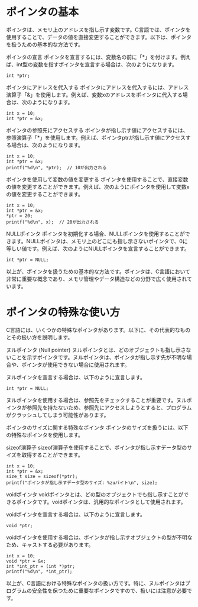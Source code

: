 # ポインタの基本
ポインタは、メモリ上のアドレスを指し示す変数です。C言語では、ポインタを使用することで、データの値を直接変更することができます。以下は、ポインタを扱うための基本的な方法です。

ポインタの宣言
ポインタを宣言するには、変数名の前に「*」を付けます。例えば、int型の変数を指すポインタを宣言する場合は、次のようになります。

```
int *ptr;
```
ポインタにアドレスを代入する
ポインタにアドレスを代入するには、アドレス演算子「&」を使用します。例えば、変数xのアドレスをポインタに代入する場合は、次のようになります。
```
int x = 10;
int *ptr = &x;
```
ポインタの参照先にアクセスする
ポインタが指し示す値にアクセスするには、参照演算子「*」を使用します。例えば、ポインタptrが指し示す値にアクセスする場合は、次のようになります。
```
int x = 10;
int *ptr = &x;
printf("%d\n", *ptr);  // 10が出力される
```
ポインタを使用して変数の値を変更する
ポインタを使用することで、直接変数の値を変更することができます。例えば、次のようにポインタを使用して変数xの値を変更することができます。
```
int x = 10;
int *ptr = &x;
*ptr = 20;
printf("%d\n", x);  // 20が出力される
```
NULLポインタ
ポインタを初期化する場合、NULLポインタを使用することができます。NULLポインタは、メモリ上のどこにも指し示さないポインタで、0に等しい値です。例えば、次のようにNULLポインタを宣言することができます。
```
int *ptr = NULL;
```
以上が、ポインタを扱うための基本的な方法です。ポインタは、C言語において非常に重要な概念であり、メモリ管理やデータ構造などの分野で広く使用されています。

# ポインタの特殊な使い方
C言語には、いくつかの特殊なポインタがあります。以下に、その代表的なものとその扱い方を説明します。

ヌルポインタ (Null pointer)
ヌルポインタとは、どのオブジェクトも指し示さないことを示すポインタです。ヌルポインタは、ポインタが指し示す先が不明な場合や、ポインタが使用できない場合に使用されます。

ヌルポインタを宣言する場合は、以下のように宣言します。
```
int *ptr = NULL;
```
ヌルポインタを使用する場合は、参照先をチェックすることが重要です。ヌルポインタが参照先を持たないため、参照先にアクセスしようとすると、プログラムがクラッシュしてしまう可能性があります。

ポインタのサイズに関する特殊なポインタ
ポインタのサイズを扱うには、以下の特殊なポインタを使用します。

sizeof演算子
sizeof演算子を使用することで、ポインタが指し示すデータ型のサイズを取得することができます。
```
int x = 10;
int *ptr = &x;
size_t size = sizeof(*ptr);
printf("ポインタが指し示すデータ型のサイズ: %zuバイト\n", size);
```
voidポインタ
voidポインタとは、どの型のオブジェクトでも指し示すことができるポインタです。voidポインタは、汎用的なポインタとして使用されます。

voidポインタを宣言する場合は、以下のように宣言します。
```
void *ptr;
```
voidポインタを使用する場合は、ポインタが指し示すオブジェクトの型が不明なため、キャストする必要があります。
```
int x = 10;
void *ptr = &x;
int *int_ptr = (int *)ptr;
printf("%d\n", *int_ptr);
```
以上が、C言語における特殊なポインタの扱い方です。特に、ヌルポインタはプログラムの安全性を保つために重要なポインタですので、扱いには注意が必要です。
